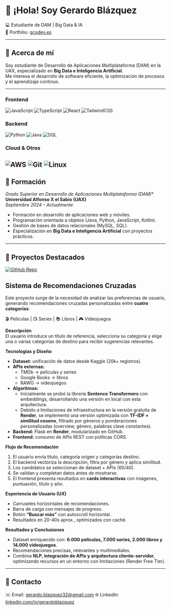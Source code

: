 # 👋 ¡Hola! Soy Gerardo Blázquez  

💻 Estudiante de DAM | Big Data & IA  
📌 Portfolio: [gcodev.es](https://gcodev.es/)  

---

## 🔷 Acerca de mí  

Soy estudiante de Desarrollo de Aplicaciones Multiplataforma (DAM) en la UAX, especializado en **Big Data e Inteligencia Artificial**.  
Me interesa el desarrollo de software eficiente, la optimización de procesos y el aprendizaje continuo.  

---

### Frontend  
![JavaScript](https://img.shields.io/badge/JavaScript-323330?style=for-the-badge&logo=javascript&logoColor=F7DF1E) ![TypeScript](https://img.shields.io/badge/TypeScript-007ACC?style=for-the-badge&logo=typescript&logoColor=white) ![React](https://img.shields.io/badge/React-20232A?style=for-the-badge&logo=react&logoColor=61DAFB) ![TailwindCSS](https://img.shields.io/badge/Tailwind_CSS-38B2AC?style=for-the-badge&logo=tailwind-css&logoColor=white)  

### Backend  
![Python](https://img.shields.io/badge/Python-14354C?style=for-the-badge&logo=python&logoColor=yellow) ![Java](https://img.shields.io/badge/Java-ED8B00?style=for-the-badge&logo=java&logoColor=white) ![SQL](https://img.shields.io/badge/SQL-025E8C?style=for-the-badge&logo=database&logoColor=white)  

### Cloud & Otros  
![AWS](https://img.shields.io/badge/Amazon_AWS-FF9900?style=for-the-badge&logo=amazonaws&logoColor=white) ![Git](https://img.shields.io/badge/Git-F05032?style=for-the-badge&logo=git&logoColor=white) ![Linux](https://img.shields.io/badge/Linux-FCC624?style=for-the-badge&logo=linux&logoColor=black)  
---

## 🔷 Formación  
*Grado Superior en Desarrollo de Aplicaciones Multiplataforma (DAM)**  
  **Universidad Alfonso X el Sabio (UAX)**  
  _Septiembre 2024 – Actualmente_  
  - Formación en desarrollo de aplicaciones web y móviles.  
  - Programación orientada a objetos (Java, Python, JavaScript, Kotlin).  
  - Gestión de bases de datos relacionales (MySQL, SQL).  
  - Especialización en **Big Data e Inteligencia Artificial** con proyectos prácticos.

---


## 🔷 Proyectos Destacados  
[![GitHub Repo](https://img.shields.io/badge/🔗%20Ver%20en%20GitHub-181717?style=for-the-badge&logo=github)]([https://github.com/GerardoBlazquez/sistema-recomendaciones](https://github.com/GerardoBlazquez/dataset))


## Sistema de Recomendaciones Cruzadas  
Este proyecto surge de la necesidad de analizar las preferencias de usuario, generando recomendaciones cruzadas personalizadas entre **cuatro categorías**:  

🎬 Películas | 📺 Series | 📚 Libros | 🎮 Videojuegos  


**Descripción**  
El usuario introduce un título de referencia, selecciona su categoría y elige una o varias categorías de destino para recibir sugerencias relevantes.  


**Tecnologías y Diseño**  
- **Dataset:** unificación de datos desde Kaggle (20k+ registros).  
- **APIs externas:**  
  - TMDb → películas y series  
  - Google Books → libros  
  - RAWG → videojuegos  
- **Algoritmos:**  
  - Inicialmente se probó la librería **Sentence Transformers** con embeddings, desarrollando una versión en local con esta arquitectura.  
  - Debido a limitaciones de infraestructura en la versión gratuita de **Render**, se implementó una versión optimizada con **TF-IDF + similitud coseno**, filtrado por géneros y ponderaciones personalizadas (overview, género, palabras clave constantes).  
- **Backend:** Flask en **Render**, modularizado en GitHub.  
- **Frontend:** consumo de APIs REST con políticas CORS.

  
**Flujo de Recomendación**  
1. El usuario envía título, categoría origen y categorías destino.  
2. El backend vectoriza la descripción, filtra por género y aplica similitud.  
3. Los candidatos se seleccionan de dataset + APIs (60/40).  
4. Se validan y completan datos antes de mostrarse.  
5. El frontend presenta resultados en **cards interactivas** con imágenes, puntuación, título y año.  


**Experiencia de Usuario (UX)**  
- Carruseles horizontales de recomendaciones.  
- Barra de carga con mensajes de progreso.  
- Botón **“Buscar más”** con autoscroll horizontal.  
- Resultados en 20-40s aprox., optimizados con caché.  


**Resultados y Conclusiones**  
- Dataset enriquecido con: **6.000 películas, 7.000 series, 2.000 libros y 14.000 videojuegos**.  
- Recomendaciones precisas, relevantes y multimediales.  
- Combina **NLP, integración de APIs y arquitectura cliente-servidor**, optimizando recursos en un entorno con limitaciones (Render Free Tier).  

---


## 🔷 Contacto  
✉️ Email: gerardo.blazquez32@gmail.com
🌐 LinkedIn: [linkedin.com/in/gerardoblazquez](https://www.linkedin.com/in/gerardo-bl%C3%A1zquez-moreno-a71551195/)  
